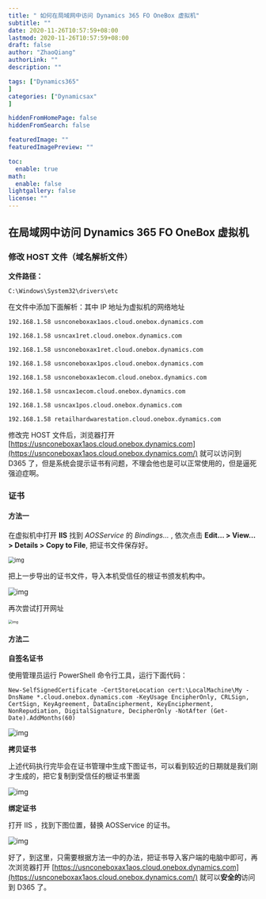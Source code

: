 ```yaml
---
title: " 如何在局域网中访问 Dynamics 365 FO OneBox 虚拟机"
subtitle: ""
date: 2020-11-26T10:57:59+08:00
lastmod: 2020-11-26T10:57:59+08:00
draft: false
author: "ZhaoQiang"
authorLink: ""
description: ""

tags: ["Dynamics365"
]
categories: ["Dynamicsax"
]

hiddenFromHomePage: false
hiddenFromSearch: false

featuredImage: ""
featuredImagePreview: ""

toc:
  enable: true
math:
  enable: false
lightgallery: false
license: ""
---
```


<!--more-->

##  在局域网中访问 Dynamics 365 FO OneBox 虚拟机

### 修改 HOST 文件（域名解析文件）

**文件路径：**

```
C:\Windows\System32\drivers\etc
```

在文件中添加下面解析：其中 IP 地址为虚拟机的网络地址

```
192.168.1.58 usnconeboxax1aos.cloud.onebox.dynamics.com

192.168.1.58 usncax1ret.cloud.onebox.dynamics.com

192.168.1.58 usnconeboxax1ret.cloud.onebox.dynamics.com

192.168.1.58 usnconeboxax1pos.cloud.onebox.dynamics.com

192.168.1.58 usnconeboxax1ecom.cloud.onebox.dynamics.com

192.168.1.58 usncax1ecom.cloud.onebox.dynamics.com

192.168.1.58 usncax1pos.cloud.onebox.dynamics.com

192.168.1.58 retailhardwarestation.cloud.onebox.dynamics.com
```

修改完 HOST 文件后，浏览器打开 [https://usnconeboxax1aos.cloud.onebox.dynamics.com](https://usnconeboxax1aos.cloud.onebox.dynamics.com/) 就可以访问到 D365 了，但是系统会提示证书有问题，不理会他也是可以正常使用的，但是逼死强迫症啊。

### 证书

#### 方法一

在虚拟机中打开 **IIS** 找到 *AOSService* 的 *Bindings…* , 依次点击 **Edit… > View… > Details > Copy to File**, 把证书文件保存好。

<img src="https://nashome-image-bucket.oss-cn-shanghai.aliyuncs.com/Images/D365oneboxtolan/1.png" alt="img" style="zoom: 80%;" />

把上一步导出的证书文件，导入本机受信任的根证书颁发机构中。

![img](https://nashome-image-bucket.oss-cn-shanghai.aliyuncs.com/Images/D365oneboxtolan/3.png)

再次尝试打开网址

<img src="https://nashome-image-bucket.oss-cn-shanghai.aliyuncs.com/Images/D365oneboxtolan/2.png" alt="img" style="zoom: 50%;" />

#### 方法二

**自签名证书**

使用管理员运行 PowerShell 命令行工具，运行下面代码：

```
New-SelfSignedCertificate -CertStoreLocation cert:\LocalMachine\My -DnsName *.cloud.onebox.dynamics.com -KeyUsage EncipherOnly, CRLSign, CertSign, KeyAgreement, DataEncipherment, KeyEncipherment, NonRepudiation, DigitalSignature, DecipherOnly -NotAfter (Get-Date).AddMonths(60)
```

![img](https://nashome-image-bucket.oss-cn-shanghai.aliyuncs.com/Images/D365oneboxtolan/4.png)

**拷贝证书**

上述代码执行完毕会在证书管理中生成下图证书，可以看到较近的日期就是我们刚才生成的，把它复制到受信任的根证书里面

![img](https://nashome-image-bucket.oss-cn-shanghai.aliyuncs.com/Images/D365oneboxtolan/5.png)

**绑定证书**

打开 IIS ，找到下图位置，替换 AOSService 的证书。 

![img](https://nashome-image-bucket.oss-cn-shanghai.aliyuncs.com/Images/D365oneboxtolan/6.png)

好了，到这里，只需要根据方法一中的办法，把证书导入客户端的电脑中即可，再次浏览器打开 [https://usnconeboxax1aos.cloud.onebox.dynamics.com](https://usnconeboxax1aos.cloud.onebox.dynamics.com/) 就可以**安全的**访问到 D365 了。